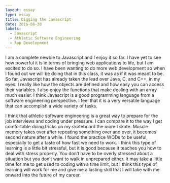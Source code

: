 ```yaml
---
layout: essay
type: essay
title: Digging the Javascript
date: 2016-08-30
labels:
  - Javascript
  - Athletic Software Engineering
  - App Development
---
```


  

  I am a complete newbie to Javascript and I enjoy it so far.  I have yet to see how powerful it is in terms of bringing web applications to life, but I am excited to do so.  I have been wanting to do more web development so when I found out we will be doing that in this class, it was as if it was meant to be.  So far, Javascript has already taken the lead over Java, C, and C++, in my eyes.  I really like how the objects are defined and how easy you can access their variables.  I also enjoy the functions that make dealing with an array much easier.  I think Javascript is a good programming language from a software engineering perspective.  I feel that it is a very versatile language that can accomplish a wide variety of tasks.

  I think that athletic software engineering is a great way to prepare for the job interviews and coding under pressure.  I can compare it to the way I get comfortable doing tricks on my skateboard the more I skate.  Muscle memory takes over after repeating something over and over, it becomes second nature after a while.  I found the practice WODs to be useful, especially to get a taste of how fast we need to work.  I think this type of learning is a little bit stressful, but it is good because it teaches you how to deal with stress properly.  You don’t have to be overly stressed about a situation but you don’t want to walk in unprepared either.  It may take a little time for me to get used to coding with a time limit, but I think this type of learning will work for me and give me a lasting skill that I will take with me onward into the future of my career. 

